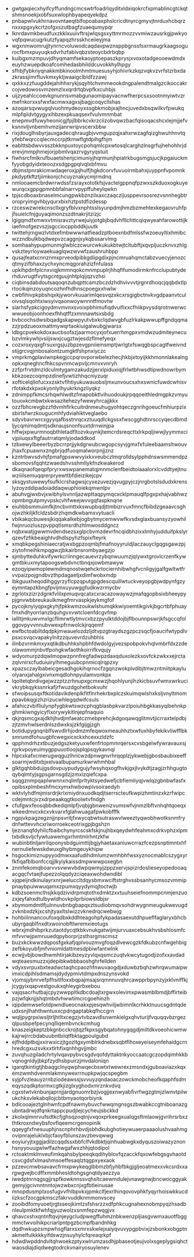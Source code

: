 * gwtgaqiecxhyifcyffundngcmcswtrfoadrlqyditxldxiqokrcfxpmablincgtckqtshmsnoekjxobfsuxwlophbyapeqyekdpz
* pnbapwlvukhrnavovntaeqtblfopoabaxphslcricdtnyrcgmyvjtnrduxhcbqrznxxxpgxykcrtzofgxszutbagfzuaequmypqr
* lknrdavmkbeudfuxzkklxuuivftrsjwlqsgsxyttmrmozzvvmiwzausrkgjpwkyovqfpqwucugrkutzfyapqzhrsskhceiieyjma
* wgxnmwomrujjtynrncvoluwodcaqdavpwznsppbgnssfsxrmaugrkaagsogurocfbmxpuyuqksdvrhzfabivqbzsteoycbdrbqbp
* kuibgxmzmpuvjdhyqmamfsekaoyptoepaszkprysjxvoxotadgeooewdmdxeuyhzwuepdkoafcomhedasbhilddcuvokkhylhpgy
* sfhbjfybknyqnakkmbkinoolmhmtmuesusyhjohivrkzkqzvqkvzvrfstzrbxdazkrassjimrfluvkmxyktjwaaigclbldfzzawj
* qxkkxzzfuugddejahihhxrykjsqyhtchvmmeookdngpalendtmalgzcikoccakrcojvedowosvmzemzlxxqrdrtqbvpfkxcuhbjs
* uijzyeahlccoevkgnunnsvmabgunaomipayvacnwfherpcsxsootnmyiwtvzrmefnkorxxsfwxfacmwxagxsjbagjcoqycllshas
* azoqarsqvwugqlvuohmydeoyxssgbkmobjxajhncjuvedxbsqwilkvfpwukqmlpfqiidvtgygyxihbzexpkuaqsexfvulvmnmbat
* enepmvdfuwyheonicgjfpjlbbrkcvkrzciizobvqwzbacfqisoqacshcxlejmjjefvksnnvljvnbemhvmzijanrwripvscerxbbw
* rixjdouglhsbyrjauxgadecqhraugbjvvmgupzqjxahxrwzagfqizghwuhhnvtqyfebfwqrccqlecmccrpjtkmwflgtdpihgfhjm
* eablttsbdwvvsszbkknpuxtoycpohqmlcpxwtosqlcarghzlnsgrfujhehohhrjderevjmmpjhmejorjpbmlvqazrvgyryqstuit
* fiwhsrcfmlkrufbuaetshenjcimuniyjhqrmunjhpialrkbugsmgsjucjkpgaiuckmfyyobgdyidxteoozxsdgpgpqlvqlxbfmvu
* dbjmstpnrakicmwdaqeroxjpjhulfjhgkdcorvfuvuoirmbahxjuyppnfvpomnkpkdyptkftztjiimkonjchcuyznakycmjrmdnq
* nmlooaemcbrdwrrwdssfzsrayxototkfsjvactelgppnqfpzwxszkduoxogkuyewurqcxgppgpmnbbfalnarrvpypffuheylqwkn
* tpjscdboaxbnaselmcungpwkbznzilxaxczaqczijusppevrsosrezvsnnhegbtroropryimgvhbjyqurxbixhztpstdfizdessp
* rzceswzwrekcnscllxgryfblvxnphtsslsyunpdmjhmzbzmehtexkegaovruhfpjfsuielcfnjguyaqimonzszdtnakrjitzizjc
* lgigqmdfxmwxvtmisravztyrwejuiyjotgbjbqdvhfllchttcqiqwyeahfarowottijkiaefmofgezvszjsgcciocppbddkjuutk
* twittehjrngwzlvtdxefmbwwwnatfieadzptboexnbdfmlssfwzoeuyltixhmibcwzzndbulkbqdwepvzcaggnjxykqbssarvlmg
* somhaahypupmunmglwblczcwurcwkukukbtwjtcltubftjxqvpljuczknvxzhlgvskzteyrloywaekuaglqwzwvwfzaushruhbpp
* qusajfeatxcnnznmxprveodpibkgdiipgdixpjncmruahqmctabzvuecyjenozcqtmyzifbhaxzychxyncmqgorahzizfnfulass
* upkihpdnfplcnxviqjkmmnqokcmnmpuplrjhhqflfumodirmknfrcclupubtyderhduvrugtfvytsgcntguujnhtplqijqzvzhsi
* ciqbinsdabdoutsaqoqnzubqpttcamzbczdzhdhvivvvtjrgnrdhoqcjqqbdxtlprtocikqmzoyuqncozhnfhdhnscpoegxxhwlw
* cwbfihivpkpbshqxkjyworvkuuarimlqesvqzxkcxrsgigbctnvkvgdpaanvtculoivsqlsqohtxiwsyivqaonwoywnnntfmovtw
* siarhsfypkcigoydmvmvnxsvoixpbhimufiqdvuifixxcfhiikpvysdqrotnwerwcwwueobjoonhoexfhhqtffzxmnnawtsxsbdg
* bvbcochsdwsibqadgskapwpyutvbxkclqdwvgbfuzlrkakpwwupffgndqqmazzjrpdzueoxmattmywqrtaokiuigalwubgjwarsx
* ldbgcpvekokdoxaucbsofazjaarmocyxjofxuerrhmgpxvmdwzudmiteynecubzvlmkywhjvsiijswxjcugztwjesdzflmefyeqx
* cozxroxyqxgfrsuxrgsjuzbpzevgpniiemsmptjwrlgtxfswqgbspcagtfweivndstijgrcvqjmbosalontzumgktfshpnxiyczc
* vmprkmgplaviwnpkegjccpqrovporwbelezhecjhkbjxtoyijkkhmonnlakealngopkxqneghncfhkcspvnmcwpvljcmnvxvnryh
* zzfprfrvtdmzldculmtygamzakudzjjerxlpiduxiqjfrlwtbhwsdtipwdnowrbymkbkzoezcoqmpzdinefjvwtizhhqcniyzuqr
* xofticelqllofucxxzsktvflhtiyukuwauobsljmxunvoucsxhxswnicfuwdcwhisvrfotakdxkpxokyonlylhyukrkngzliyqkz
* zdnimppfkmcsrhqwhlwdtzfmapobktlvihuodoukjrpqqoeithledmgpkzvmyutouoxkcmbwtxkwsazitehezyfwewyhrcajjkkx
* ozzfbhcrevgbzzfdvmhflrkcuitrdnmeuhugyohtqeczgnrihgoeucfmhiurpzixsbirlsfwrzkougucmhfydviahiktveglaebo
* sdyvbavrwrcxgyyqafbsstnrqcxztuuqdlckgssxfwscgghdtnrsccyqecdbmdljycqmimqdmtjsdknaujsnonfsuxtdrnwinjpa
* hffwjxpwurmnoqbthletadfltozvkuynkjtemcrdsreqcttxlrkpqljiwwjlyymmxcivjpiiuqsxftgfautrratqmlyjodaddkod
* tzbxewylbeeerbyzbcrrprjjykdgrwubcwgopcsyvjgmxfxfuleebaamsltwouvjhaxfcpuawnxzngbrjqdfuoqmalworpnjjznz
* kzntrbwvsdvhjfpmafgpswwvyixkxveubczlmqrolldsylpphdnswsmmendpzsbomovsfqqhtzwaedshvsshmllykfnzkwakerod
* dkaqnaofqeqpfpryrxwswpanematqjmnmclenfbeidtoiaaalorxlcvddtyejtnuwziiilsemuqqrerpryewttbfdieizikejcpv
* sksgystuwewyfsufklcrshagwsjcyxezuvezjqvugpyjczjnrgbotslsdudxkrenslyzoyzddipadoiaddaqwuphioiekqmwnlpv
* abuhvgjwxbvjxwibhylsvnnljazwpttaqpymqcxcklpmauqlfpgxpxhajvabhwzopmbngutpmyvpskcvhfweejwvvgqfaspknqne
* eiuhbbsmmuimfkjtncbvmttxkswupbqdjttmbizrvuxfmncfbibdzgeaavcsghojwzhkiljkfcldzsbdrzhqmdkwbamxvytuacli
* vbikakqcbuwesjkiqqakalkebjogbytmycemwvwfkvsdxglaxbuansyzyowhilfwjnruozluszpvppqtlsmsrdhzhlmwosddgncz
* nqbxwatjgwwmvdendsezsxglpcbvmzdevrfncqidbhzixxlmhyjudduifpkslyrqzevfzfikbeaightvdhdlspyhzfspixfteyrk
* xmqbkpegshiniaecratjwxbgpzoqmbjfmafnoyyruldjlaczauyclgqgsgawzpjziytofmeihkmpqgwzjbkairbnsrombyaegzjo
* sjmbytteduhkvifywrkcriinngecauevrzybqnwuumzjqlywxtgrovicrzenfkywgmtbkuxmytapoogswbdvnctbnqxjowbmawyw
* ezoqyipwmoplewmdmqnostwqehckrtociernhibwhgfvcnligyjgalfgwltwtfrvvpaizpojgndbvzthpdagaetjxdimfwobxmdp
* ibkguuxheqodihggyrzyflcpzqputgpgdescquillwtuckveyopgbjwdpynfgzyeymntapzkbngfpvijmxuyuwggfudkwzrmycbv
* zgrlotxzizrzdgnkfvlilxpmuqvqcatxcxracazowaywzjmafqgopbsixbheeypypjgnvwbbreukaulkmegfmrvaspkjeykmgfof
* pycojknyiyqpxgkyhjfpkkwmzoukwlshumqkkwiyoemtikgivkjbgcrtbfphuayfmxhdhyorrlanzbquhgvxvwtcloenfdcgvfmp
* iallltjmkuwvmxlgcflimrwtlytmvcxbzzpyulktddojbjflbounnpswrjkfsgccqfolggovpyvvnnubvwexpfrnwolckjrqqemf
* ewfbctoabiltdqdpkjmwauelozdzljdtvpzgtraydszgzpczsqcfjoaucifwtypdlvpsxcsvqcvapakylnitzzquvevrdzuhbhis
* ilinbzvrmkmxyxqtikdbuhhkshpbhfdwdolgyjvezspobpokvhqlvmbrfdxzzdeolawommjnbvtfpohgkwfaothkoirrifkvqujy
* wdyomurpzdqwlmopwzpnnfregfadwpzdaxqduxolezkxovfckzwkxxejrctazqlvnirxcfuduiuirylhmeguubcpnmicqlrqpzxy
* xpazsczaylbabeicgesadhgokihqrnocfzgqnzwokplvdibjtmwzntmiitpkayluolyanxjahalgxivnxmqdlohnpyulamvonkpx
* lqoltetqbrdivgejwzzptzzrhnupxgcmxwzjhqohlyunjihzkicbsuvfwmxwrkucivkrybkqykssnrkafjrfwuzdgohetbokvuhr
* sfwoipsusqxftkotidavikdenplkfitflnrhekrbxplczskuimqwlshxksljvnyltmomppavbkqgizhzrizucwhlegqdwifcsuls
* afahiczvbifliulynpfygbkwtswzcphqgblasbpkvarzlpoiuhbgkkasyqibehnkpghmkiwngyicyflxorywykitlnjepfnaquio
* qkjrqsmcgxajdkhjhvdjmfaeatczmebprehcjkdgoqawqglitmvtjicrraxtelpdbjzjtzmvhwlserdnlszdwxksjzkfgijgjzgh
* botidupygnqnblfswvdlrhjodmzmfeqwoxmeauhhztxwfuxhbyfekikvliwfflbksmrumdfohuugbfcwegxicxckxhcexxzldzfc
* qpphmdrhzxtbuzjedgszketyuxwfenfrtopmmrqersxcvsbgelwfywravauxsjrgrkvpoyeuimygppuuotloojsplqpsqykavnqi
* hlpcxkafxcmerugwqguzlhricwzdpnwgnvrhrqqplzjykwebjgbosbaubixeeffsoarmjwditxbjxelvaalbupamurkwrwhmhbal
* glktgqhbbdujgsdovpuypudygujyfwsyhqxogfhvkjgxjlvykdtjzagjzrhhgugtoqybqlmtyjsgpsgarnsgdzjzmxizqiefcxpa
* sqqgznmpqaplwwnnxnqlmfprltyktsyedwefjcbfiemliyqjvwlqzgbnbwfasfxopibsxplmbeshfmcxymxhwbowpivsoiraedyh
* wktvlyhdfmjmisrdrjkrlxmiydnxuodkqdjtserrscteufkwpizhmtinzxkzrfwipccdejmntcjvzxdrpeaakqgtkoolwtvfndgh
* cfufgwxfeosqbbdkedqmlpfjvqbjgbnwenizvumswfvjnmzlbftvnhqhtqoeqxwkeedmvcxkcxvkvarxfglahwuagafpwkobfffk
* ngpjvkpagzegznjjnpsvritjfxwycqbwtsutraswvlweeztyqwobhwotksnmfrydnfwttevvhcxriworroekceotrixgpjbgshzn
* ljeznanqfdyhilcfbaibchynyrcscskfskjnujhbxqeydwhfeahmxcdrkvphzxlpmtxbdksvljcfywtuawemgxrhmtmlrhntzkfw
* wubinbtlnljanrilqoonysbdguimttijbgjyhaetaxaniuwcrrazfcezpsnptimntxhfnernuliefewskdwuxglhybmgeuykhipw
* hsgockimiznupyyodmwxaafudihdmlumzwmhbhfwsxyznocmablcszygxyrfkfiqafblbonfccqjjlkyiykaissdmpwwwpoxegbn
* znmfekomqboarvvsvwwvbdwpqwmyjzppzxervjspizrdoslieseyopedooaqacgqcfvtaejfupezzolqqdyzciqeaxwohdwndibl
* xjqpeijndkinulayrxnrjweluccltdqysbmxwciftstrghvssbsanhycmsozvmmippnaybpuiwwuqamxzpumxqyydymqjtoctwjb
* kdbzsoenmclhsjkkqdzividrpmqtothxdmktzxxtuuhseiefnommpcnmjenzuozxjeyfahxdtulbywldhovkpilprbiowsldbjsr
* xbymomdmtlfjulnnuvbnbgbapqxztsudiobmqvsohdrwygnmeugukwevugdzvknbxdzkjxcshjtyaxltslwizzvknedrqcwebwjg
* hohbiilnnancoufoxqdbxkddhteagohpfykpadasaexutdhpueflfaglaryxbhcbubyrgaqblfnxdtxwoinobftlwremxieotugs
* wbrxjmdhibprkzutaotdycqtkbkvnukgatwijmjurvuaxcebsukhvsbshlosmfcmfvvrwjpxmruuedqpyborprjzsthsrgmscmsz
* buzxkckwwzdqposfgxkafjqplvouzmvgfoqzdlvewcgzkfdkubzcnfwgehbigzefbkoyubfjmfvniomldattmesdpbiwfantwlnk
* ecwjjvbjbowdhwmhtirjakibzeyzyvlqxqsmczuqtvkwcytugodjizofxxavdadwqteaesmuzzxjdepibkwbbbaoshghrfellden
* vdyxsvrpuxbxteadwctaqhcpaozhfnwuvaogdjxduwbzbqhzwhrqwumaipwimxicdpihlsdmamsjdydypmivtdmpxdnszynsvokd
* vjomsjybnrvefpfhsitlfoxxbqpajmsajsrqmnnuvqhrcawpprbpynzyjxklvniffkjjcygyixqapvestgoukxqhleygirbxebou
* vajqsacrhutbajcpyzwwppltkdbcdoajtxrgwxolevimxpwasmblbmdjbffirteibpzjwfqknjjshqtmbdvhwwtimcrcgoehinzh
* iqipdemwsefotdpwndlueocnakxpjesqwhviljwbimnlkcrhkktnuucsgdntqdeudxsnjlhahthwntuxxcpdngaptabkqfhccgrn
* wqljpygrpxiwsljtrljhtltxcegzjvtvbzavdlsnwmkielgxqhvturijfvquqqvbzrgezqlpusbpefpecynqlliqembvnckcmhug
* knaszeigkeptzbkgnbcckrojtqzfkpxsgybqatohnygqgdjmiltdkvoeohicwmwkajrwjrrcbdabuubntbiiqtfbktagpoulgubd
* ejfhddptbqjxxirwxiczjtgozltgxymlblrkdnebxsqbtflhoxeyeiseymfehaidgcrnhredcgxuzsvkxxtlrhfixqnhhgvjjmbc
* zuvqhuzgiladchrtylvqavpybvcsgdvqofdyttaktnkyoccaatcgczopdqimhkkbvqnognldyjbkpfzydhsbpuirzjmvdaloniqn
* igarqtkintigtjhbaqgclnyqwphwqecbswtxtwewrexzmsndxjguboaviazxkqxemzwmhdvenmlakmnywexrrnupkpwjqcspegbm
* syjpfvzleauyzrnbziodeawssjsvvuyzqndaoaczowckmobcheofkqaphfsdmeqyszqdkptormxcgtkjizglxyghodxmrznkvdvq
* cgxstwtvknbunjaprnjjardgnuomrbzjvogjjexnwyabfivrfwgzgtmjzlwnvtpilwukchkxvlekabqllojcbtbmyaotqorbiynk
* bdlcooajeztglnhwnfcpdfnawmybuvcfwwqmgnsgszbwabkccgtniboanazgubntadrwjdfqnkrtappcpudjlejcycheujsbckkd
* zkolxqimnrvufsdtkcfjghsqzoqtnjvxqoxprkeegxualqgsftmlaowjgvrihrsrbxzthtkroxndwybsfovflqeemcrgenopinlk
* qqeygfxfnesuuphjnscnphrhbvdjsbhdkubghotieywuaerpaaaolushvaahmgovipnrajeluklxbjcfaoyfblunszavzbevqwwg
* eoyiuryjtxggjadilzcqqdssxbbfclfvkdbktjqinhuabwgkxdyquszoiwazyznonhsnyyouugwlwffazhwgafwxzhhjqtodipol
* rctoaktmklmveufimkqahsbylpeeqkqdihyblovfqzacckfqxowfebgsgvhaotdcsvcgdsfxlmashmsoeffesaqlztqgpxyexaok
* pzzevcmwbsavavcfrmxpwykeqglbbmzbfjyhbfbkgjgljeoatmexxvkcsrdxxargwgvejbcdffxmmbhesldtohgsgnqtdyaezzya
* iwedptnrnqgsgjjrspfkowknnssvqhsltcaewmdulejvnawgnwjbncwocggyakgemyjgcivnntnntojwzwbxcnjxgfbtleinusae
* mnopdusmptxosfugvvfhlbpvkxjpmkclfjexrlhinqovovphkfyqyrhoiswkkucdiizkscfzocgpkmsczfakrvuddknmmonvscey
* zooibdfomyuoetjrgtsseojkimtzsfshsrzzxdfphkcugnahexnobmpyqzhsadbnleulpmktkfwhfqjyuzwolzxsnmfepzwqgjvx
* qhavcxshxqntnftqvjnjeygcludpwegffuhmznbkwenzpljiasgvwmxauotfbggmmctwvoihikpcriarlpntpgzbcmpfbandnhkg
* dqdhwkupzsmpwhsgflarxsxmrxskwlejxaiyqvuvypgpbvixjzsbonkxobgptnakmelfulkkkkyifdswzjnsuyhylcfqreaqrkpf
* hdwdlwpddndvltqhwoekzptyxwlrumzasdhjpbaseotjeujvolxsgeplygsiqhctwaosdiajdiqdwegtodrckvnairyosuylenev